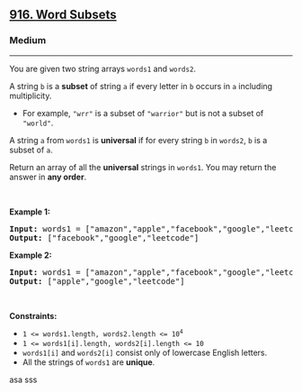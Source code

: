 <h2><a href="https://leetcode.com/problems/word-subsets/">916. Word Subsets</a></h2><h3>Medium</h3><hr><div><p>You are given two string arrays <code>words1</code> and <code>words2</code>.</p>

<p>A string <code>b</code> is a <strong>subset</strong> of string <code>a</code> if every letter in <code>b</code> occurs in <code>a</code> including multiplicity.</p>

<ul>
	<li>For example, <code>"wrr"</code> is a subset of <code>"warrior"</code> but is not a subset of <code>"world"</code>.</li>
</ul>

<p>A string <code>a</code> from <code>words1</code> is <strong>universal</strong> if for every string <code>b</code> in <code>words2</code>, <code>b</code> is a subset of <code>a</code>.</p>

<p>Return an array of all the <strong>universal</strong> strings in <code>words1</code>. You may return the answer in <strong>any order</strong>.</p>

<p>&nbsp;</p>
<p><strong>Example 1:</strong></p>

<pre><strong>Input:</strong> words1 = ["amazon","apple","facebook","google","leetcode"], words2 = ["e","o"]
<strong>Output:</strong> ["facebook","google","leetcode"]
</pre>

<p><strong>Example 2:</strong></p>

<pre><strong>Input:</strong> words1 = ["amazon","apple","facebook","google","leetcode"], words2 = ["l","e"]
<strong>Output:</strong> ["apple","google","leetcode"]
</pre>

<p>&nbsp;</p>
<p><strong>Constraints:</strong></p>

<ul>
	<li><code>1 &lt;= words1.length, words2.length &lt;= 10<sup>4</sup></code></li>
	<li><code>1 &lt;= words1[i].length, words2[i].length &lt;= 10</code></li>
	<li><code>words1[i]</code> and <code>words2[i]</code> consist only of lowercase English letters.</li>
	<li>All the strings of <code>words1</code> are <strong>unique</strong>.</li>
</ul>
</div>

asa
sss
